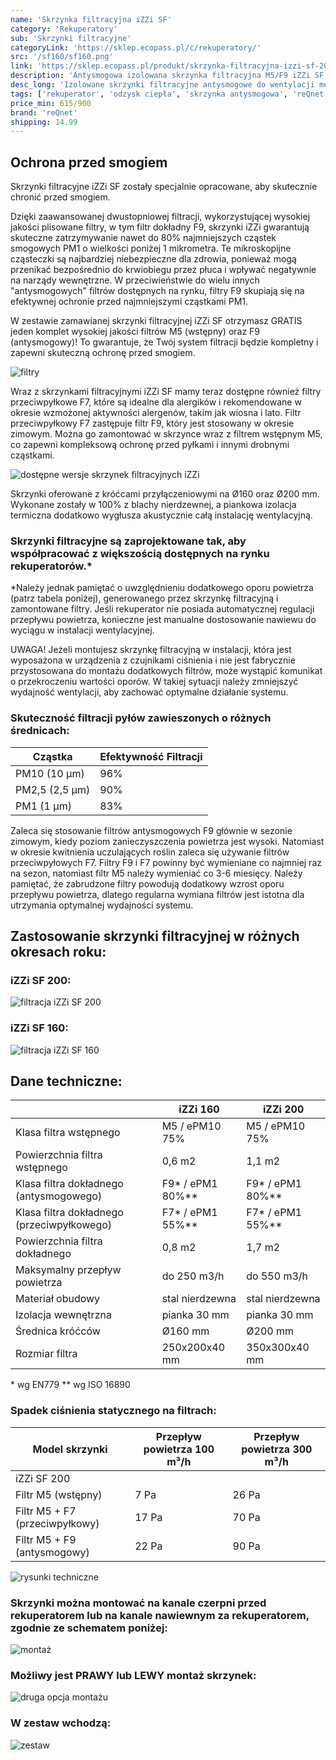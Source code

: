 ```yaml
---
name: 'Skrzynka filtracyjna iZZi SF'
category: 'Rekuperatory'
sub: 'Skrzynki filtracyjne'
categoryLink: 'https://sklep.ecopass.pl/c/rekuperatory/'
src: '/sf160/sf160.png'
link: 'https://sklep.ecopass.pl/produkt/skrzynka-filtracyjna-izzi-sf-200-160/'
description: 'Antysmogowa izolowana skrzynka filtracyjna M5/F9 iZZi SF.'
desc_long: 'Izolowane skrzynki filtracyjne antysmogowe do wentylacji mechanicznej z rekuperacją, z kompletem filtrów klasy M5 i F9 w zestawie. Przeznaczone do skutecznego oczyszczania powietrza nawiewanego do budynków z ultradrobnych cząstek PM10, PM2,5 i PM1, które są najbardziej niebezpieczne dla zdrowia człowieka. Skrzynka przeznaczona do użytku w domowych systemach wentylacji.'
tags: ['rekuperator', 'odzysk ciepła', 'skrzynka antysmogowa', 'reQnet']
price_min: 615/900
brand: 'reQnet'
shipping: 14.99
---
```


## Ochrona przed smogiem

Skrzynki filtracyjne iZZi SF zostały specjalnie opracowane, aby skutecznie chronić przed smogiem.

Dzięki zaawansowanej dwustopniowej filtracji, wykorzystującej wysokiej jakości plisowane filtry, w tym filtr dokładny F9, skrzynki iZZi gwarantują skuteczne zatrzymywanie nawet do 80% najmniejszych cząstek smogowych PM1 o wielkości poniżej 1 mikrometra. Te mikroskopijne cząsteczki są najbardziej niebezpieczne dla zdrowia, ponieważ mogą przenikać bezpośrednio do krwiobiegu przez płuca i wpływać negatywnie na narządy wewnętrzne. W przeciwieństwie do wielu innych "antysmogowych" filtrów dostępnych na rynku, filtry F9 skupiają się na efektywnej ochronie przed najmniejszymi cząstkami PM1.

W zestawie zamawianej skrzynki filtracyjnej iZZi SF otrzymasz GRATIS jeden komplet wysokiej jakości filtrów M5 (wstępny) oraz F9 (antysmogowy)! To gwarantuje, że Twój system filtracji będzie kompletny i zapewni skuteczną ochronę przed smogiem.

![filtry](/rekuperatory/filtry.jpg)

Wraz z skrzynkami filtracyjnymi iZZi SF mamy teraz dostępne również filtry przeciwpyłkowe F7, które są idealne dla alergików i rekomendowane w okresie wzmożonej aktywności alergenów, takim jak wiosna i lato. Filtr przeciwpyłkowy F7 zastępuje filtr F9, który jest stosowany w okresie zimowym. Można go zamontować w skrzynce wraz z filtrem wstępnym M5, co zapewni kompleksową ochronę przed pyłkami i innymi drobnymi cząstkami.

![dostępne wersje skrzynek filtracyjnych iZZi](/sf160/skrzynki160i200.jpg)

Skrzynki oferowane z króćcami przyłączeniowymi na Ø160 oraz Ø200 mm. Wykonane zostały w 100% z blachy nierdzewnej, a piankowa izolacja termiczna dodatkowo wygłusza akustycznie całą instalację wentylacyjną.

### Skrzynki filtracyjne są zaprojektowane tak, aby współpracować z większością dostępnych na rynku rekuperatorów.\*

\*Należy jednak pamiętać o uwzględnieniu dodatkowego oporu powietrza (patrz tabela poniżej), generowanego przez skrzynkę filtracyjną i zamontowane filtry. Jeśli rekuperator nie posiada automatycznej regulacji przepływu powietrza, konieczne jest manualne dostosowanie nawiewu do wyciągu w instalacji wentylacyjnej.

UWAGA! Jeżeli montujesz skrzynkę filtracyjną w instalacji, która jest wyposażona w urządzenia z czujnikami ciśnienia i nie jest fabrycznie przystosowana do montażu dodatkowych filtrów, może wystąpić komunikat o przekroczeniu wartości oporów. W takiej sytuacji należy zmniejszyć wydajność wentylacji, aby zachować optymalne działanie systemu.

### Skuteczność filtracji pyłów zawieszonych o różnych średnicach:

| Cząstka        | Efektywność Filtracji |
| -------------- | --------------------- |
| PM10 (10 μm)   | 96%                   |
| PM2,5 (2,5 μm) | 90%                   |
| PM1 (1 μm)     | 83%                   |

Zaleca się stosowanie filtrów antysmogowych F9 głównie w sezonie zimowym, kiedy poziom zanieczyszczenia powietrza jest wysoki. Natomiast w okresie kwitnienia uczulających roślin zaleca się używanie filtrów przeciwpyłowych F7. Filtry F9 i F7 powinny być wymieniane co najmniej raz na sezon, natomiast filtr M5 należy wymieniać co 3-6 miesięcy. Należy pamiętać, że zabrudzone filtry powodują dodatkowy wzrost oporu przepływu powietrza, dlatego regularna wymiana filtrów jest istotna dla utrzymania optymalnej wydajności systemu.

## Zastosowanie skrzynki filtracyjnej w różnych okresach roku:

### iZZi SF 200:

![filtracja iZZi SF 200](/sf200/filtracja.jpg)

### iZZi SF 160:

![filtracja iZZi SF 160](/sf160/filtracja.png)

## Dane techniczne:

|                                            | iZZi 160            | iZZi 200            |
| ------------------------------------------ | ------------------- | ------------------- |
| Klasa filtra wstępnego                     | M5 / ePM10 75%      | M5 / ePM10 75%      |
| Powierzchnia filtra wstępnego              | 0,6 m2              | 1,1 m2              |
| Klasa filtra dokładnego (antysmogowego)    | F9\* / ePM1 80%\*\* | F9\* / ePM1 80%\*\* |
| Klasa filtra dokładnego (przeciwpyłkowego) | F7\* / ePM1 55%\*\* | F7\* / ePM1 55%\*\* |
| Powierzchnia filtra dokładnego             | 0,8 m2              | 1,7 m2              |
| Maksymalny przepływ powietrza              | do 250 m3/h         | do 550 m3/h         |
| Materiał obudowy                           | stal nierdzewna     | stal nierdzewna     |
| Izolacja wewnętrzna                        | pianka 30 mm        | pianka 30 mm        |
| Średnica króćców                           | Ø160 mm             | Ø200 mm             |
| Rozmiar filtra                             | 250x200x40 mm       | 350x300x40 mm       |

\* wg EN779
\*\* wg ISO 16890

### Spadek ciśnienia statycznego na filtrach:

| Model skrzynki                 | Przepływ powietrza 100 m³/h | Przepływ powietrza 300 m³/h |
| ------------------------------ | --------------------------- | --------------------------- |
| iZZi SF 200                    |                             |                             |
| Filtr M5 (wstępny)             | 7 Pa                        | 26 Pa                       |
| Filtr M5 + F7 (przeciwpyłkowy) | 17 Pa                       | 70 Pa                       |
| Filtr M5 + F9 (antysmogowy)    | 22 Pa                       | 90 Pa                       |

![rysunki techniczne](/sf160/rystech.png)

### Skrzynki można montować na kanale czerpni przed rekuperatorem lub na kanale nawiewnym za rekuperatorem, zgodnie ze schematem poniżej:

![montaż](/sf160/montaż.jpg)

### Możliwy jest PRAWY lub LEWY montaż skrzynek:

![druga opcja montażu](/sf160/montaż2.jpg)

### W zestaw wchodzą:

![zestaw](/sf160/zestaw.jpg)
